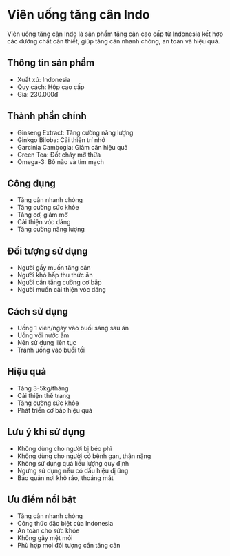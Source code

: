 # Viên uống tăng cân Indo

Viên uống tăng cân Indo là sản phẩm tăng cân cao cấp từ Indonesia kết hợp các dưỡng chất cần thiết, giúp tăng cân nhanh chóng, an toàn và hiệu quả.

## Thông tin sản phẩm

- Xuất xứ: Indonesia
- Quy cách: Hộp cao cấp
- Giá: 230.000đ

## Thành phần chính

- Ginseng Extract: Tăng cường năng lượng
- Ginkgo Biloba: Cải thiện trí nhớ
- Garcinia Cambogia: Giảm cân hiệu quả
- Green Tea: Đốt cháy mỡ thừa
- Omega-3: Bổ não và tim mạch

## Công dụng

- Tăng cân nhanh chóng
- Tăng cường sức khỏe
- Tăng cơ, giảm mỡ
- Cải thiện vóc dáng
- Tăng cường năng lượng

## Đối tượng sử dụng

- Người gầy muốn tăng cân
- Người khó hấp thu thức ăn
- Người cần tăng cường cơ bắp
- Người muốn cải thiện vóc dáng

## Cách sử dụng

- Uống 1 viên/ngày vào buổi sáng sau ăn
- Uống với nước ấm
- Nên sử dụng liên tục
- Tránh uống vào buổi tối

## Hiệu quả

- Tăng 3-5kg/tháng
- Cải thiện thể trạng
- Tăng cường sức khỏe
- Phát triển cơ bắp hiệu quả

## Lưu ý khi sử dụng

- Không dùng cho người bị béo phì
- Không dùng cho người có bệnh gan, thận nặng
- Không sử dụng quá liều lượng quy định
- Ngưng sử dụng nếu có dấu hiệu dị ứng
- Bảo quản nơi khô ráo, thoáng mát

## Ưu điểm nổi bật

- Tăng cân nhanh chóng
- Công thức đặc biệt của Indonesia
- An toàn cho sức khỏe
- Không gây mệt mỏi
- Phù hợp mọi đối tượng cần tăng cân
